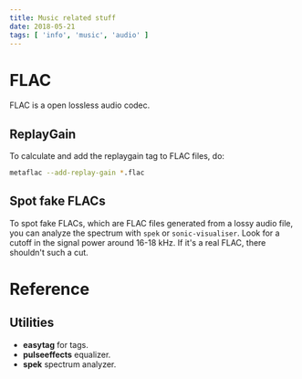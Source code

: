 ```yaml
---
title: Music related stuff
date: 2018-05-21
tags: [ 'info', 'music', 'audio' ]
---
```


# FLAC

FLAC is a open lossless audio codec.


## ReplayGain

To calculate and add the replaygain tag to FLAC files, do:

```bash
metaflac --add-replay-gain *.flac
```

## Spot fake FLACs

To spot fake FLACs, which are FLAC files generated from a lossy audio file, you
can analyze the spectrum with `spek` or `sonic-visualiser`. Look for a cutoff
in the signal power around 16-18 kHz. If it's a real FLAC, there shouldn't such
a cut.

# Reference

## Utilities

* **easytag** for tags.
* **pulseeffects** equalizer.
* **spek** spectrum analyzer.
